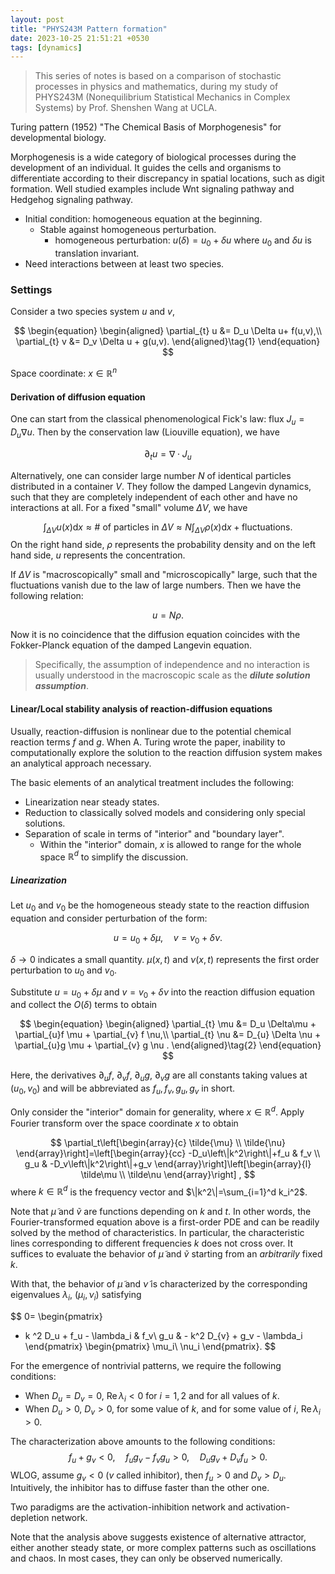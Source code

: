 ```yaml
---
layout: post
title: "PHYS243M Pattern formation"
date: 2023-10-25 21:51:21 +0530
tags: [dynamics]
---
```

> This series of notes is based on a comparison of stochastic processes in physics and mathematics, during my study of PHYS243M (Nonequilibrium Statistical Mechanics in Complex Systems) by Prof. Shenshen Wang at UCLA.


Turing pattern (1952) "The Chemical Basis of Morphogenesis" for developmental biology.

Morphogenesis is a wide category of biological processes during the development of an individual. It guides the cells and organisms to differentiate according to their discrepancy in spatial locations, such as digit formation. Well studied examples include Wnt signaling pathway and Hedgehog signaling pathway.

- Initial condition: homogeneous equation at the beginning. 
	- Stable against homogeneous perturbation.
		- homogeneous perturbation: $u(\delta) = u_0 + \delta u$ where $u_0$ and $\delta u$ is translation invariant.
- Need interactions between at least two species.


### Settings
Consider a two species system $u$ and $v$,

$$
\begin{equation}
\begin{aligned}
\partial_{t} u &= D_u \Delta u+ f(u,v),\\
\partial_{t} v &= D_v \Delta u + g(u,v).
\end{aligned}\tag{1}
\end{equation}
$$

Space coordinate: $x \in \mathbb{R}^n$
#### Derivation of diffusion equation
One can start from the classical phenomenological Fick's law: flux $J_u = D_u \nabla u$.
Then by the conservation law (Liouville equation), we have

$$
\partial_{t} u = \nabla \cdot J_u
$$

Alternatively, one can consider large number $N$ of identical particles distributed in a container $V$. They follow the damped Langevin dynamics, such that they are completely independent of each other and have no interactions at all. For a fixed "small" volume $\Delta V$, we have

$$
\int_{\Delta V}u(x) \mathrm{d} x \approx \# \text{ of particles in } \Delta V \approx N \int_{\Delta V} \rho(x)\mathrm{d} x + \text{fluctuations}.
$$
On the right hand side, $\rho$ represents the probability density and on the left hand side, $u$  represents the concentration.

If $\Delta V$ is "macroscopically" small and "microscopically" large, such that the fluctuations vanish due to the law of large numbers. Then we have the following relation:

$$
u = N \rho.
$$

Now it is no coincidence that the diffusion equation coincides with the Fokker-Planck equation of the damped Langevin equation.

>Specifically, the assumption of independence and no interaction is usually understood in the macroscopic scale as the ***dilute solution assumption***.

#### Linear/Local stability analysis of reaction-diffusion equations
Usually, reaction-diffusion is nonlinear due to the potential chemical reaction terms $f$ and $g$. When A. Turing wrote the paper, inability to computationally explore the solution to the reaction diffusion system makes an analytical approach necessary.

The basic elements of an analytical treatment includes the following:
- Linearization near steady states.
- Reduction to classically solved models and considering only special solutions.
- Separation of scale in terms of "interior" and "boundary layer".
	- Within the "interior" domain, $x$ is allowed to range for the whole space $\mathbb{R}^{d}$ to simplify the discussion.


##### Linearization
Let $u_0$ and $v_0$ be the homogeneous steady state to the reaction diffusion equation and consider perturbation of the form:

$$
u= u_0 + \delta \mu, \quad v = v_0 + \delta \nu.
$$

$\delta \rightarrow 0$ indicates a small quantity. $\mu(x,t)$ and $\nu(x,t)$ represents the first order perturbation to $u_0$ and $v_0$.

Substitute $u=u_0+ \delta \mu$ and $v = v_0 + \delta \nu$ into the reaction diffusion equation and collect the $O(\delta)$ terms to obtain

$$
\begin{equation}
\begin{aligned}
\partial_{t} \mu &=  D_u  \Delta\mu + \partial_{u}f  \mu + \partial_{v} f  \nu,\\
\partial_{t} \nu &= D_{u} \Delta \nu + \partial_{u}g \mu + \partial_{v} g  \nu
.
\end{aligned}\tag{2}
\end{equation}
$$

Here, the derivatives $\partial_{u}f$, $\partial_{v}f$, $\partial_{u}g$, $\partial_{v}g$ are all constants taking values at $(u_0,v_0)$ and will be abbreviated as $f_u, f_v, g_u, g_v$ in short.

Only consider the "interior" domain for generality, where $x \in \mathbb{R}^d$. Apply Fourier transform over the space coordinate $x$ to obtain 

$$
\partial_t\left[\begin{array}{c}
\tilde{\mu} \\
\tilde{\nu}
\end{array}\right]=\left[\begin{array}{cc}
-D_u\left\|k^2\right\|+f_u & f_v \\
g_u & -D_v\left\|k^2\right\|+g_v
\end{array}\right]\left[\begin{array}{l}
\tilde\mu \\
\tilde\nu
\end{array}\right] ,
$$
where $k \in \mathbb{R}^d$ is the frequency vector and $\|k^2\|=\sum_{i=1}^d k_i^2$.

Note that $\tilde \mu$ and $\tilde v$ are functions depending on $k$ and $t$. In other words, the Fourier-transformed equation above is a first-order PDE and can be readily solved by the method of characteristics. In particular, the characteristic lines corresponding to different frequencies $k$ does not cross over. It suffices to evaluate the behavior of $\tilde\mu$ and $\tilde v$ starting from an *arbitrarily* fixed $k$.

With that, the behavior of $\tilde \mu$ and $\tilde \nu$ is characterized by the corresponding eigenvalues $\lambda_i$, $(\mu_i, \nu_i)$ satisfying 

$$
0= \begin{pmatrix}
- k ^2 D_u + f_u - \lambda_i & f_v\\
g_u & - k^2 D_{v} + g_v - \lambda_i
\end{pmatrix}
\begin{pmatrix}
\mu_i\\ 
\nu_i
\end{pmatrix}.
$$

For the emergence of nontrivial patterns, we require the following conditions:
- When $D_u=D_v=0$, $\operatorname{Re}\lambda_i < 0$ for $i=1,2$ and for all values of $k$.
- When $D_u>0$, $D_v >0$, for some value of $k$, and for some value of $i$, $\operatorname{Re} \lambda_i > 0$.

The characterization above amounts to the following conditions:
$$
f_u + g_v < 0, \quad f_u g_v - f_v g_u >0, \quad D_u g_v + D_v f_u > 0.
$$
WLOG, assume $g_v < 0$ ($v$ called inhibitor), then $f_u > 0$ and $D_v > D_u$. Intuitively, the inhibitor has to diffuse faster than the other one.

Two paradigms are the activation-inhibition network and activation-depletion network.

Note that the analysis above suggests existence of alternative attractor, either another steady state, or more complex patterns such as oscillations and chaos. In most cases, they can only be observed numerically.